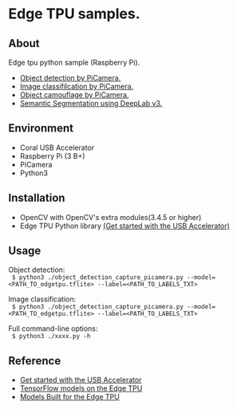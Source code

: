 # Edge TPU samples.

## About
Edge tpu python sample (Raspberry Pi).
 - [Object detection by PiCamera.](detection)
 - [Image classifilcation by PiCamera.](classify)
 - [Object camouflage by PiCamera.](camouflage) 
 - [Semantic Segmentation using DeepLab v3.](deeplab)

## Environment
- Coral USB Accelerator
- Raspberry Pi (3 B+)
- PiCamera
- Python3

## Installation
- OpenCV with OpenCV's extra modules(3.4.5 or higher)
- Edge TPU Python library [(Get started with the USB Accelerator)](https://coral.withgoogle.com/tutorials/accelerator/)

## Usage
Object detection:<br>
``` $ python3 ./object_detection_capture_picamera.py --model=<PATH_TO_edgetpu.tflite> --label=<PATH_TO_LABELS_TXT>```

Image classification:<br>
``` $ python3 ./object_detection_capture_picamera.py --model=<PATH_TO_edgetpu.tflite> --label=<PATH_TO_LABELS_TXT>```

Full command-line options:<br>
``` $ python3 ./xxxx.py -h```

## Reference
- [Get started with the USB Accelerator](https://coral.withgoogle.com/tutorials/accelerator/)
- [TensorFlow models on the Edge TPU](https://coral.withgoogle.com/tutorials/edgetpu-models-intro/#model-requirements)
- [Models Built for the Edge TPU](https://coral.withgoogle.com/models/)
